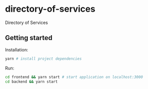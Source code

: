 # directory-of-services

Directory of Services

## Getting started

Installation:

```sh
yarn # install project dependencies
```

Run:

```sh
cd frontend && yarn start # start application on localhost:3000
cd backend && yarn start
```
